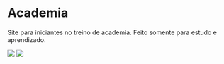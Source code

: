 # Academia
Site para iniciantes no treino de academia. Feito somente para estudo e aprendizado.


![](\documents\richard\academia\colagem.jpeg)
<img src="\documents\richard\academia\colagem.jpeg">
